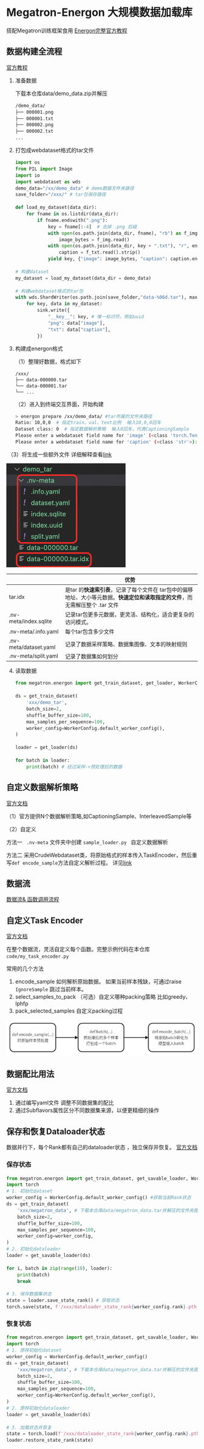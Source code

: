 # Megatron-Energon 大规模数据加载库

搭配Megatron训练框架食用   [Energon完整官方教程](https://nvidia.github.io/Megatron-Energon/index.html)

## 数据构建全流程

[官方教程](https://nvidia.github.io/Megatron-Energon/basic/data_prep.html)

1. 准备数据    

   下载本仓库data/demo_data.zip并解压

   ```bash
   /demo_data/
   ├── 000001.png
   ├── 000001.txt
   ├── 000002.png
   ├── 000002.txt
   ...
   ```

2. 打包成webdataset格式的tar文件

   ```python
   import os
   from PIL import Image
   import io
   import webdataset as wds
   demo_data="/xx/demo_data" # demo数据文件夹路径
   save_folder="/xxx/" # tar包保存路径
   
   def load_my_dataset(data_dir):
       for fname in os.listdir(data_dir):
           if fname.endswith(".png"):
               key = fname[:-4]  # 去掉 .png 后缀
               with open(os.path.join(data_dir, fname), "rb") as f_img:
                   image_bytes = f_img.read()
               with open(os.path.join(data_dir, key + ".txt"), "r", encoding="utf-8") as f_txt:
                   caption = f_txt.read().strip()
               yield key, {"image": image_bytes, "caption": caption.encode("utf-8")} # 迭代器，避免内存溢出
   
   # 构建dataset
   my_dataset = load_my_dataset(data_dir = demo_data)
   
   # 构建webdataset格式的tar包
   with wds.ShardWriter(os.path.join(save_folder,"data-%06d.tar"), maxcount=1000) as sink:
       for key, data in my_dataset:
           sink.write({
               "__key__": key, # 唯一标识符，例如uuid
               "png": data["image"],
               "txt": data["caption"],
           })
   ```

3. 构建成energon格式

   （1）整理好数据，格式如下

   ```
   /xxx/
   ├── data-000000.tar
   └── data-000001.tar
   └── ...	
   ```

   （2）进入到终端交互界面，开始构建

   ```bash
   > energon prepare /xx/demo_data/ #tar所属的文件夹路径  
   Ratio: 10,0,0  # 指定train、val、text比例  输入10,0,0回车
   Dataset class: 0  # 指定数据解析策略  输入0回车，代表CaptioningSample
   Please enter a webdataset field name for 'image' (<class 'torch.Tensor'>): png #指明数据集的图片格式
   Please enter a webdataset field name for 'caption' (<class 'str'>): txt # 指明caption的文件格式
   ```

​	（3）将生成一些额外文件  详细解释查看[link](https://nvidia.github.io/Megatron-Energon/basic/data_prep.html#dataset-yaml)

<img src="./assets/image-20250512112728094.png" alt="image-20250512112728094" style="zoom:67%;" />

|                       | 优势                                                         |
| --------------------- | ------------------------------------------------------------ |
| tar.idx               | 是tar 的**快速索引表**，记录了每个文件在 tar包中的偏移地址、大小等元数据。**快速定位和读取指定的文件**，而无需解压整个 .tar 文件 |
| .nv-meta/index.sqlite | 记录tar包更多元数据，更灵活、结构化，适合更复杂的访问模式。  |
| .nv-meta/.info.yaml   | 每个tar包含多少文件                                          |
| .nv-meta/dataset.yaml | 记录了数据采样策略、数据集图像、文本的映射规则               |
| .nv-meta/split.yaml   | 记录了数据集如何划分                                         |

4. 读取数据

   ```python
   from megatron.energon import get_train_dataset, get_loader, WorkerConfig
   
   ds = get_train_dataset(
       'xxx/demo_tar',
       batch_size=2,
       shuffle_buffer_size=100,
       max_samples_per_sequence=100,
       worker_config=WorkerConfig.default_worker_config(),
   )
   
   loader = get_loader(ds)
   
   for batch in loader:
       print(batch) # 经过采样->预处理后的数据
   ```

   

   

## 自定义数据解析策略

[官方文档](https://nvidia.github.io/Megatron-Energon/basic/data_prep.html)

（1）官方提供N个数据解析策略,如CaptioningSample、InterleavedSample等

（2）自定义

  方法一   ` .nv-meta` 文件夹中创建 `sample_loader.py ` 自定义数据解析

  方法二   采用CrudeWebdataset类，将原始格式的样本传入TaskEncoder，然后重写`def encode_sample`方法自定义解析过程。 详见[link](https://nvidia.github.io/Megatron-Energon/advanced/advanced_dataformat.html#crude-data)



## 数据流

[数据流& 函数调用流程](https://nvidia.github.io/Megatron-Energon/basic/basics_flow.html) 

## 自定义Task Encoder 

[官方文档](https://nvidia.github.io/Megatron-Energon/basic/task_encoder.html)

在整个数据流，灵活自定义每个函数。完整示例代码在本仓库`code/my_task_encoder.py`

常用的几个方法

1. encode_sample    如何解析原始数据。  如果当前样本残缺，可通过raise `IgnoreSample` 跳过当前样本。
2. select_samples_to_pack  （可选）自定义哪种packing策略  比如greedy、lphfp
3. pack_selected_samples   自定义packing过程



![image-20250512200557277](./assets/image-20250512200557277.png)





## 数据配比用法

[官方文档](https://nvidia.github.io/Megatron-Energon/basic/metadataset.html)

1. 通过编写yaml文件  调整不同数据集的配比
2. 通过Subflavors属性区分不同数据集来源，以便更精细的操作

## 保存和恢复Dataloader状态

数据并行下，每个Rank都有自己的dataloader状态 ，独立保存并恢复。 [官方文档](https://nvidia.github.io/Megatron-Energon/basic/save_restore.html)

### 保存状态

```python
from megatron.energon import get_train_dataset, get_savable_loader, WorkerConfig
import torch
# 1. 初始化dataset
worker_config = WorkerConfig.default_worker_config() #获取当前Rank状态
ds = get_train_dataset(
    'xxx/megatron_data', # 下载本仓库data/megatron_data.tar并解压的文件夹路径
    batch_size=2,
    shuffle_buffer_size=100,
    max_samples_per_sequence=100,
    worker_config=worker_config,
)
# 2. 初始化dataloader
loader = get_savable_loader(ds)

for i, batch in zip(range(10), loader):
    print(batch)
    break

# 3. 保存数据集状态
state = loader.save_state_rank() # 获取状态
torch.save(state, f'/xxx/dataloader_state_rank{worker_config.rank}.pth')
```

### 恢复状态

```python
from megatron.energon import get_train_dataset, get_savable_loader, WorkerConfig
import torch
# 1. 原样初始化dataset
worker_config = WorkerConfig.default_worker_config()
ds = get_train_dataset(
    'xxx/megatron_data', # 下载本仓库data/megatron_data.tar并解压的文件夹路径
    batch_size=2,
    shuffle_buffer_size=100,
    max_samples_per_sequence=100,
    worker_config=WorkerConfig.default_worker_config(),
)
# 2. 原样初始化dataloader
loader = get_savable_loader(ds) 

# 3. 加载状态并恢复
state = torch.load(f'/xxx/dataloader_state_rank{worker_config.rank}.pth')
loader.restore_state_rank(state)
```



